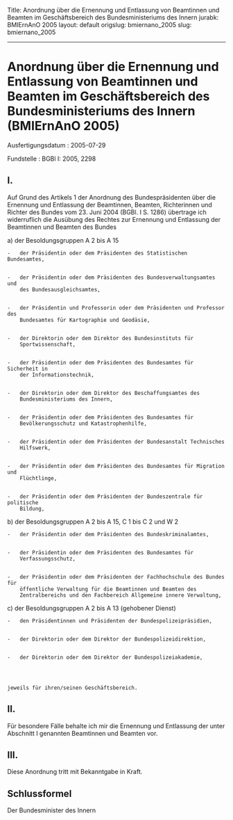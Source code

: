 Title: Anordnung über die Ernennung und Entlassung von Beamtinnen und Beamten im Geschäftsbereich
  des Bundesministeriums des Innern
jurabk: BMIErnAnO 2005
layout: default
origslug: bmiernano_2005
slug: bmiernano_2005

---

# Anordnung über die Ernennung und Entlassung von Beamtinnen und Beamten im Geschäftsbereich des Bundesministeriums des Innern (BMIErnAnO 2005)

Ausfertigungsdatum
:   2005-07-29

Fundstelle
:   BGBl I: 2005, 2298



## I.

Auf Grund des Artikels 1 der Anordnung des Bundespräsidenten über die
Ernennung und Entlassung der Beamtinnen, Beamten, Richterinnen und
Richter des Bundes vom 23. Juni 2004 (BGBl. I S. 1286) übertrage ich
widerruflich die Ausübung des Rechtes zur Ernennung und Entlassung der
Beamtinnen und Beamten des Bundes

a)  der Besoldungsgruppen A 2 bis A 15

    -   der Präsidentin oder dem Präsidenten des Statistischen Bundesamtes,


    -   der Präsidentin oder dem Präsidenten des Bundesverwaltungsamtes und
        des Bundesausgleichsamtes,


    -   der Präsidentin und Professorin oder dem Präsidenten und Professor des
        Bundesamtes für Kartographie und Geodäsie,


    -   der Direktorin oder dem Direktor des Bundesinstituts für
        Sportwissenschaft,


    -   der Präsidentin oder dem Präsidenten des Bundesamtes für Sicherheit in
        der Informationstechnik,


    -   der Direktorin oder dem Direktor des Beschaffungsamtes des
        Bundesministeriums des Innern,


    -   der Präsidentin oder dem Präsidenten des Bundesamtes für
        Bevölkerungsschutz und Katastrophenhilfe,


    -   der Präsidentin oder dem Präsidenten der Bundesanstalt Technisches
        Hilfswerk,


    -   der Präsidentin oder dem Präsidenten des Bundesamtes für Migration und
        Flüchtlinge,


    -   der Präsidentin oder dem Präsidenten der Bundeszentrale für politische
        Bildung,





b)  der Besoldungsgruppen A 2 bis A 15, C 1 bis C 2 und W 2

    -   der Präsidentin oder dem Präsidenten des Bundeskriminalamtes,


    -   der Präsidentin oder dem Präsidenten des Bundesamtes für
        Verfassungsschutz,


    -   der Präsidentin oder dem Präsidenten der Fachhochschule des Bundes für
        öffentliche Verwaltung für die Beamtinnen und Beamten des
        Zentralbereichs und den Fachbereich Allgemeine innere Verwaltung,





c)  der Besoldungsgruppen A 2 bis A 13 (gehobener Dienst)

    -   den Präsidentinnen und Präsidenten der Bundespolizeipräsidien,


    -   der Direktorin oder dem Direktor der Bundespolizeidirektion,


    -   der Direktorin oder dem Direktor der Bundespolizeiakademie,




    jeweils für ihren/seinen Geschäftsbereich.





## II.

Für besondere Fälle behalte ich mir die Ernennung und Entlassung der
unter Abschnitt I genannten Beamtinnen und Beamten vor.


## III.

Diese Anordnung tritt mit Bekanntgabe in Kraft.


## Schlussformel

Der Bundesminister des Innern

